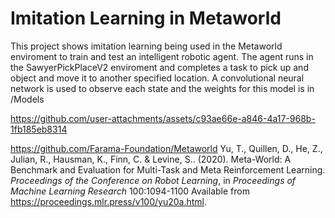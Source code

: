 # Imitation Learning in Metaworld 

This project shows imitation learning being used in the Metaworld enviroment to train and test an intelligent robotic agent. The agent runs in the SawyerPickPlaceV2 enviroment and completes a task to pick up and object and move it to another specified location. A convolutional neural network is used to observe each state and the weights for this model is in /Models



https://github.com/user-attachments/assets/c93ae66e-a846-4a17-968b-1fb185eb8314




https://github.com/Farama-Foundation/Metaworld
Yu, T., Quillen, D., He, Z., Julian, R., Hausman, K., Finn, C. &amp; Levine, S.. (2020). Meta-World: A Benchmark and Evaluation for Multi-Task and Meta Reinforcement Learning. <i>Proceedings of the Conference on Robot Learning</i>, in <i>Proceedings of Machine Learning Research</i> 100:1094-1100 Available from https://proceedings.mlr.press/v100/yu20a.html.


